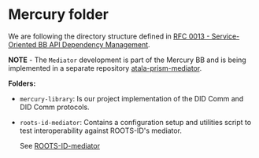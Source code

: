 # Mercury folder

We are following the directory structure defined in [RFC 0013 - Service-Oriented BB API Dependency Management](https://input-output.atlassian.net/wiki/spaces/ATB/pages/3534848001/RFC+0013+-+Service-Oriented+BB+API+Dependency+Management).

**NOTE** - The `Mediator` development is part of the Mercury BB and is being implemented in a separate repository [atala-prism-mediator](https://github.com/input-output-hk/atala-prism-mediator).

**Folders:**

- `mercury-library`:
  Is our project implementation of the DID Comm and DID Comm protocols.

- `roots-id-mediator`:
  Contains a configuration setup and utilities script to test interoperability against ROOTS-ID's mediator.

  See [ROOTS-ID-mediator](./roots-id-mediator/REAMDE-ROOTS-ID-mediator.md)
